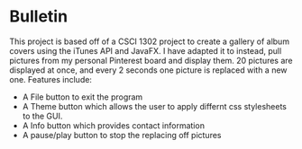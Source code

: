 # Bulletin

This project is based off of a CSCI 1302 project to create a gallery of album covers using the iTunes API and JavaFX.
I have adapted it to instead, pull pictures from my personal Pinterest board and display them.
20 pictures are displayed at once, and every 2 seconds one picture is replaced with a new one.
Features include:
- A File button to exit the program
- A Theme button which allows the user to apply differnt css stylesheets to the GUI.
- A Info button which provides contact information
- A pause/play button to stop the replacing off pictures
